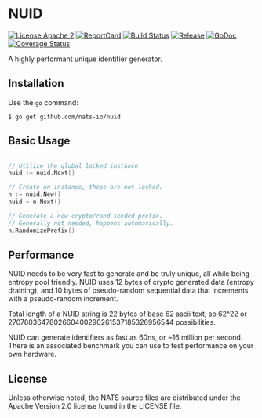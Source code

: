 # NUID

[![License Apache 2](https://img.shields.io/badge/License-Apache2-blue.svg)](https://www.apache.org/licenses/LICENSE-2.0)
[![ReportCard](http://goreportcard.com/badge/nats-io/nuid)](http://goreportcard.com/report/nats-io/nuid)
[![Build Status](https://travis-ci.org/nats-io/nuid.svg?branch=master)](http://travis-ci.org/nats-io/nuid)
[![Release](https://img.shields.io/badge/release-v1.0.0-1eb0fc.svg)](https://github.com/nats-io/nuid/releases/tag/v1.0.0)
[![GoDoc](http://godoc.org/github.com/nats-io/nuid?status.png)](http://godoc.org/github.com/nats-io/nuid)
[![Coverage Status](https://coveralls.io/repos/github/nats-io/nuid/badge.svg?branch=master)](https://coveralls.io/github/nats-io/nuid?branch=master)

A highly performant unique identifier generator.

## Installation

Use the `go` command:

	$ go get github.com/nats-io/nuid

## Basic Usage
```go

// Utilize the global locked instance
nuid := nuid.Next()

// Create an instance, these are not locked.
n := nuid.New()
nuid = n.Next()

// Generate a new crypto/rand seeded prefix.
// Generally not needed, happens automatically.
n.RandomizePrefix()
```

## Performance
NUID needs to be very fast to generate and be truly unique, all while being entropy pool friendly.
NUID uses 12 bytes of crypto generated data (entropy draining), and 10 bytes of pseudo-random
sequential data that increments with a pseudo-random increment.

Total length of a NUID string is 22 bytes of base 62 ascii text, so 62^22 or
2707803647802660400290261537185326956544 possibilities.

NUID can generate identifiers as fast as 60ns, or ~16 million per second. There is an associated
benchmark you can use to test performance on your own hardware.

## License

Unless otherwise noted, the NATS source files are distributed
under the Apache Version 2.0 license found in the LICENSE file.
